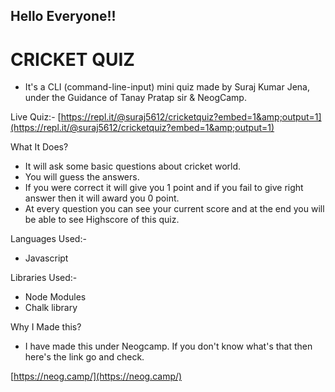 ## Hello Everyone!!

# **CRICKET QUIZ**

- It&#39;s a CLI (command-line-input) mini quiz made by Suraj Kumar Jena, under the Guidance of Tanay Pratap sir &amp; NeogCamp.

Live Quiz:- [https://repl.it/@suraj5612/cricketquiz?embed=1&amp;output=1](https://repl.it/@suraj5612/cricketquiz?embed=1&amp;output=1)

What It Does?

- It will ask some basic questions about cricket world.
- You will guess the answers.
- If you were correct it will give you 1 point and if you fail to give right answer then it will award you 0 point.
- At every question you can see your current score and at the end you will be able to see Highscore of this quiz.

Languages Used:-

- Javascript

Libraries Used:-

- Node Modules
- Chalk library

Why I Made this?

- I have made this under Neogcamp. If you don&#39;t know what&#39;s that then here&#39;s the link go and check.

[https://neog.camp/](https://neog.camp/)